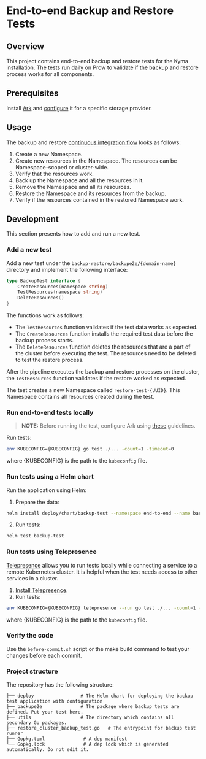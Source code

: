 # End-to-end Backup and Restore Tests

## Overview

This project contains end-to-end backup and restore tests for the Kyma installation. The tests run daily on Prow to validate if the backup and restore process works for all components.
 

## Prerequisites

Install [Ark](../../../resources/ark/README.md#details) and [configure](../../../docs/backup/docs/03-01-backup-configuration.md) it for a specific storage provider.


## Usage

The backup and restore [continuous integration flow](https://github.com/kyma-project/test-infra/blob/master/prow/scripts/cluster-integration/kyma-gke-end-to-end-test.sh) looks as follows:

1. Create a new Namespace.
2. Create new resources in the Namespace. The resources can be Namespace-scoped or cluster-wide.
3. Verify that the resources work.
4. Back up the Namespace and all the resources in it.
5. Remove the Namespace and all its resources.
6. Restore the Namespace and its resources from the backup.
7. Verify if the resources contained in the restored Namespace work.


## Development

This section presents how to add and run a new test. 

### Add a new test

Add a new test under the `backup-restore/backupe2e/{domain-name}` directory and implement the following interface:

```go
type BackupTest interface {
    CreateResources(namespace string)
    TestResources(namespace string)
    DeleteResources()
}
```
The functions work as follows:

- The `TestResources` function validates if the test data works as expected. 
- The `CreateResources` function installs the required test data before the backup process starts.
- The `DeleteResources` function deletes the resources that are a part of the cluster before executing the test. The resources need to be deleted to test the restore process.

After the pipeline executes the backup and restore processes on the cluster, the `TestResources` function validates if the restore worked as expected.

The test creates a new Namespace called `restore-test-{UUID}`. This Namespace contains all resources created during the test.

### Run end-to-end tests locally

> **NOTE:** Before running the test, configure Ark using [these](../../../docs/backup/docs/03-01-backup-configuration.md) guidelines.

Run tests:
```bash
env KUBECONFIG={KUBECONFIG} go test ./... -count=1 -timeout=0
```
where {KUBECONFIG} is the path to the `kubeconfig` file.

### Run tests using a Helm chart

Run the application using Helm:

1. Prepare the data:

```bash
helm install deploy/chart/backup-test --namespace end-to-end --name backup-test
```
2. Run tests:

```bash
helm test backup-test
```

### Run tests using Telepresence
[Telepresence](https://www.telepresence.io/) allows you to run tests locally while connecting a service to a remote Kubernetes cluster. It is helpful when the test needs access to other services in a cluster.

1. [Install Telepresence](https://www.telepresence.io/reference/install).
2. Run tests:
```bash
env KUBECONFIG={KUBECONFIG} telepresence --run go test ./... -count=1 -timeout=0

```
where {KUBECONFIG} is the path to the `kubeconfig` file.

### Verify the code

Use the `before-commit.sh` script or the make build command to test your changes before each commit.

### Project structure

The repository has the following structure:

```
├── deploy                 # The Helm chart for deploying the backup test application with configuration
├── backupe2e              # The package where backup tests are defined. Put your test here.
├── utils                  # The directory which contains all secondary Go packages.
├── restore_cluster_backup_test.go   # The entrypoint for backup test runner
├── Gopkg.toml              # A dep manifest
└── Gopkg.lock              # A dep lock which is generated automatically. Do not edit it.

```
